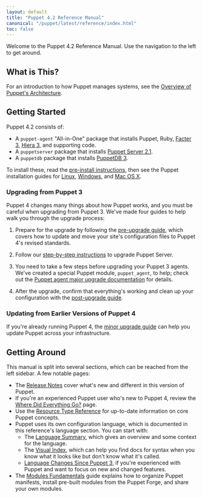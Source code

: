 ```yaml
---
layout: default
title: "Puppet 4.2 Reference Manual"
canonical: "/puppet/latest/reference/index.html"
toc: false
---
```


[Overview of Puppet's Architecture]: ./architecture.html
[pre-install instructions]: ./install_pre.html
[Facter 3]: /facter/latest/
[Hiera 3]: /hiera/latest/
[Puppet Server 2.1]: /puppetserver/latest/
[PuppetDB 3]: /puppetdb/latest/
[Linux installation]: ./install_linux.html
[Windows installation]: ./install_windows.html
[OSX installation]: ./install_osx.html
[pre-upgrade guide]: ./upgrade_major_pre.html
[Agent major upgrade]: ./upgrade_major_agent.html
[Server major upgrade]: ./upgrade_major_server.html
[post-upgrade guide]: ./upgrade_major_post.html
[minor upgrade guide]: ./upgrade_minor.html
[Language Changes Since Puppet 3]: ./experiments_future.html
[Release Notes]: ./release_notes.html

Welcome to the Puppet 4.2 Reference Manual. Use the navigation to the left to get around.

## What is This?

For an introduction to how Puppet manages systems, see the [Overview of Puppet's Architecture][].

## Getting Started

Puppet 4.2 consists of:

* A `puppet-agent` "All-in-One" package that installs Puppet, Ruby, [Facter 3][], [Hiera 3][], and supporting code.
* A `puppetserver` package that installs [Puppet Server 2.1][].
* A `puppetdb` package that installs [PuppetDB 3][].

To install these, read the [pre-install instructions][], then see the Puppet installation guides for [Linux][Linux installation], [Windows][Windows installation], and [Mac OS X][OSX installation].

### Upgrading from Puppet 3

Puppet 4 changes many things about how Puppet works, and you must be careful when upgrading from Puppet 3. We've made four guides to help walk you through the upgrade process:

1. Prepare for the upgrade by following the [pre-upgrade guide][], which covers how to update and move your site's configuration files to Puppet 4's revised standards.

2. Follow our [step-by-step instructions][Server major upgrade] to upgrade Puppet Server.

3. You need to take a few steps before upgrading your Puppet 3 agents. We've created a special Puppet module, `puppet_agent`, to help; check out the [Puppet agent major upgrade documentation][Agent major upgrade] for details.

4. After the upgrade, confirm that everything's working and clean up your configuration with the [post-upgrade guide][].

### Updating from Earlier Versions of Puppet 4

If you're already running Puppet 4, the [minor upgrade guide][] can help you update Puppet across your infrastructure.

## Getting Around

This manual is split into several sections, which can be reached from the left sidebar. A few notable pages:

* The [Release Notes][] cover what's new and different in this version of Puppet.
* If you're an experienced Puppet user who's new to Puppet 4, review the [Where Did Everything Go?](./whered_it_go.html) page.
* Use the [Resource Type Reference](/references/4.2.latest/type.html) for up-to-date information on core Puppet concepts.
* Puppet uses its own configuration language, which is documented in this reference's language section. You can start with:
    * The [Language Summary](./lang_summary.html), which gives an overview and some context for the language.
    * The [Visual Index](./lang_visual_index.html), which can help you find docs for syntax when you know what it looks like but don't know what it's called.
    * [Language Changes Since Puppet 3][], if you're experienced with Puppet and want to focus on new and changed features.
* The [Modules Fundamentals](./modules_fundamentals.html) guide explains how to organize Puppet manifests, install pre-built modules from the Puppet Forge, and share your own modules.